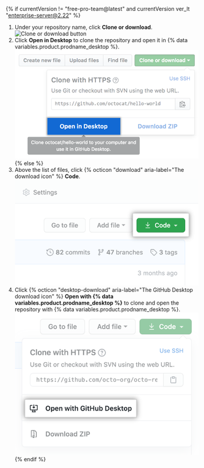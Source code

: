 {% if currentVersion != "free-pro-team@latest" and currentVersion ver_lt "enterprise-server@2.22" %}
1. Under your repository name, click **Clone or download**.
![Clone or download button](/assets/images/help/repository/clone-repo-clone-url-button.png)
1. Click **Open in Desktop** to clone the repository and open it in {% data variables.product.prodname_desktop %}.
![Open in Desktop button](/assets/images/help/desktop/open-in-desktop-button.png)
{% else %}
1. Above the list of files, click {% octicon "download" aria-label="The download icon" %} **Code**.
  !["Code" button](/assets/images/help/repository/code-button.png)
1. Click {% octicon "desktop-download" aria-label="The GitHub Desktop download icon" %} **Open with {% data variables.product.prodname_desktop %}** to clone and open the repository with {% data variables.product.prodname_desktop %}.
  !["Open with {% data variables.product.prodname_desktop %}" button](/assets/images/help/repository/open-with-desktop.png)
{% endif %}
